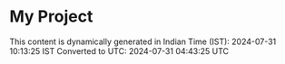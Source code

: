 # My Project

This content is dynamically generated in Indian Time (IST): 2024-07-31 10:13:25 IST
Converted to UTC: 2024-07-31 04:43:25 UTC
